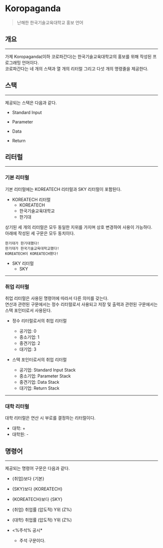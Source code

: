 # **Koropaganda**
> 난해한 한국기술교육대학교 홍보 언어  

## **개요**  
---  
가제 Koropaganda(이하 코로파간다)는 한국기술교육대학교의 홍보를 위해 작성된 프로그래밍 언어이다.  
코로파간다는 네 개의 스택과 열 개의 리터럴 그리고 다섯 개의 명령줄을 제공한다.  

## **스택**  
---  
제공되는 스택은 다음과 같다.  
* Standard Input  

* Parameter  

* Data  

* Return  

## **리터럴**  
---  
### **기본 리터럴**  
기본 리터럴에는 KOREATECH 리터럴과 SKY 리터럴이 포함된다.  
* KOREATECH 리터럴
    * KOREATECH  
    * 한국기술교육대학교  
    * 한기대  

상기된 세 개의 리터럴은 모두 동일한 지위를 가지며 상호 변경하여 사용이 가능하다.  
아래에 작성된 세 구문은 모두 동치이다.
```
한기대가 한기대했다!
한기대가 한국기술교육대학교했다!
KOREATECH이 KOREATECH했다!
```

* SKY 리터럴
    * SKY  

---
### **취업 리터럴**  
취업 리터럴은 사용된 명령어에 따라서 다른 의미를 갖는다.  
연산과 관련된 구문에서는 정수 리터럴로서 사용되고 저장 및 출력과 관련된 구문에서는 스택 포인터로서 사용된다.  

* 정수 리터럴로서의 취업 리터럴
    * 공기업: 0  
    * 중소기업: 1  
    * 중견기업: 2  
    * 대기업: 3  

* 스택 포인터로서의 취업 리터럴
    * 공기업: Standard Input Stack  
    * 중소기업: Parameter Stack  
    * 중견기업: Data Stack  
    * 대기업: Return Stack  

---
### **대학 리터럴**  
대학 리터럴은 연산 시 부로를 결정하는 리터럴이다.
* 대학: +  
* 대학원: -  

## **명령어**  
---  
제공되는 명령어 구문은 다음과 같다.  
* {취업}보다 {기본}  

* {SKY}보다 {KOREATECH}  

* {KOREATECH}보다 {SKY}  

* {취업} 취업률 (압도적) Y위 (Z%)  

* {대학} 취업률 (압도적) Y위 (Z%)  

* <%주석% 공시*  
    * 주석 구문이다.  
